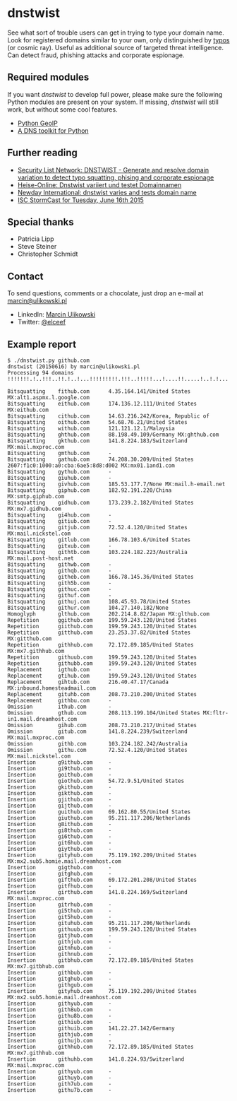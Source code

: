 dnstwist
========
See what sort of trouble users can get in trying to type your domain name. Look for registered domains similar to your own, only distinguished by [typos](https://en.wikipedia.org/wiki/Typosquatting) (or cosmic ray). Useful as additional source of targeted threat intelligence. Can detect fraud, phishing attacks and corporate espionage.

Required modules
----------------
If you want *dnstwist* to develop full power, please make sure the following Python modules are present on your system. If missing, *dnstwist* will still work, but without some cool features.

* [Python GeoIP](https://pypi.python.org/pypi/GeoIP/)
* [A DNS toolkit for Python](http://www.dnspython.org/)

Further reading
---------------
* [Security List Network: DNSTWIST - Generate and resolve domain variation to detect typo squatting, phising and corporate espionage](http://seclist.us/dnstwist-generate-and-resolve-domain-variations-to-detect-typo-squatting-phishing-and-corporate-espionage.html)
* [Heise-Online: Dnstwist variiert und testet Domainnamen](http://www.heise.de/newsticker/meldung/Dnstwist-variiert-und-testet-Domainnamen-2690418.html)
* [Newday International: dnstwist varies and tests domain name](https://www.newday.mk/dnstwist-varies-and-tests-domain-name/)
* [ISC StormCast for Tuesday, June 16th 2015](https://isc.sans.edu/podcastdetail.html?id=4529)

Special thanks
--------------
* Patricia Lipp
* Steve Steiner
* Christopher Schmidt

Contact
-------
To send questions, comments or a chocolate, just drop an e-mail at [marcin@ulikowski.pl](mailto:marcin@ulikowski.pl)

* LinkedIn: [Marcin Ulikowski](https://pl.linkedin.com/in/elceef)
* Twitter: [@elceef](https://twitter.com/elceef)

Example report
--------------
```
$ ./dnstwist.py github.com
dnstwist (20150616) by marcin@ulikowski.pl
Processing 94 domains !!!!!!!.!..!!!..!!.!..!...!!!!!!!!!.!!!..!!!!!...!....!!.....!..!.!...!!....!...!....!..!!....

Bitsquatting    fithub.com      4.35.164.141/United States MX:alt1.aspmx.l.google.com
Bitsquatting    eithub.com      174.136.12.111/United States MX:eithub.com
Bitsquatting    cithub.com      14.63.216.242/Korea, Republic of
Bitsquatting    oithub.com      54.68.76.21/United States
Bitsquatting    withub.com      121.121.12.1/Malaysia
Bitsquatting    ghthub.com      88.198.49.109/Germany MX:ghthub.com
Bitsquatting    gkthub.com      141.8.224.183/Switzerland MX:mail.mxproc.com
Bitsquatting    gmthub.com      -
Bitsquatting    gathub.com      74.208.30.209/United States 2607:f1c0:1000:a0:cba:6ae5:8d8:d002 MX:mx01.1and1.com
Bitsquatting    gythub.com      -
Bitsquatting    giuhub.com      -
Bitsquatting    givhub.com      185.53.177.7/None MX:mail.h-email.net
Bitsquatting    giphub.com      182.92.191.220/China MX:smtp.giphub.com
Bitsquatting    gidhub.com      173.239.2.182/United States MX:mx7.gidhub.com
Bitsquatting    gi4hub.com      -
Bitsquatting    gitiub.com      -
Bitsquatting    gitjub.com      72.52.4.120/United States MX:mail.nickstel.com
Bitsquatting    gitlub.com      166.78.103.6/United States
Bitsquatting    gitxub.com      -
Bitsquatting    githtb.com      103.224.182.223/Australia MX:mail.post-host.net
Bitsquatting    githwb.com      -
Bitsquatting    githqb.com      -
Bitsquatting    githeb.com      166.78.145.36/United States
Bitsquatting    gith5b.com      -
Bitsquatting    githuc.com      -
Bitsquatting    githuf.com      -
Bitsquatting    githuj.com      108.45.93.78/United States
Bitsquatting    githur.com      104.27.140.182/None
Homoglyph       glthub.com      202.214.8.82/Japan MX:glthub.com
Repetition      ggithub.com     199.59.243.120/United States
Repetition      giithub.com     199.59.243.120/United States
Repetition      gitthub.com     23.253.37.82/United States MX:gitthub.com
Repetition      githhub.com     72.172.89.185/United States MX:mx7.githhub.com
Repetition      githuub.com     199.59.243.120/United States
Repetition      githubb.com     199.59.243.120/United States
Replacement     igthub.com      -
Replacement     gtihub.com      199.59.243.120/United States
Replacement     gihtub.com      216.40.47.17/Canada MX:inbound.homesteadmail.com
Replacement     gituhb.com      208.73.210.200/United States
Replacement     githbu.com      -
Omission        ithub.com       -
Omission        gthub.com       208.113.199.104/United States MX:fltr-in1.mail.dreamhost.com
Omission        gihub.com       208.73.210.217/United States
Omission        gitub.com       141.8.224.239/Switzerland MX:mail.mxproc.com
Omission        githb.com       103.224.182.242/Australia
Omission        githu.com       72.52.4.120/United States MX:mail.nickstel.com
Insertion       g9ithub.com     -
Insertion       gi9thub.com     -
Insertion       goithub.com     -
Insertion       giothub.com     54.72.9.51/United States
Insertion       gkithub.com     -
Insertion       gikthub.com     -
Insertion       gjithub.com     -
Insertion       gijthub.com     -
Insertion       guithub.com     69.162.80.55/United States
Insertion       giuthub.com     95.211.117.206/Netherlands
Insertion       g8ithub.com     -
Insertion       gi8thub.com     -
Insertion       gi6thub.com     -
Insertion       git6hub.com     -
Insertion       giythub.com     -
Insertion       gityhub.com     75.119.192.209/United States MX:mx2.sub5.homie.mail.dreamhost.com
Insertion       gigthub.com     -
Insertion       gitghub.com     -
Insertion       gifthub.com     69.172.201.208/United States
Insertion       gitfhub.com     -
Insertion       girthub.com     141.8.224.169/Switzerland MX:mail.mxproc.com
Insertion       gitrhub.com     -
Insertion       gi5thub.com     -
Insertion       git5hub.com     -
Insertion       gituhub.com     95.211.117.206/Netherlands
Insertion       githuub.com     199.59.243.120/United States
Insertion       gitjhub.com     -
Insertion       githjub.com     -
Insertion       gitnhub.com     -
Insertion       githnub.com     -
Insertion       gitbhub.com     72.172.89.185/United States MX:mx7.gitbhub.com
Insertion       githbub.com     -
Insertion       gitghub.com     -
Insertion       githgub.com     -
Insertion       gityhub.com     75.119.192.209/United States MX:mx2.sub5.homie.mail.dreamhost.com
Insertion       githyub.com     -
Insertion       gith8ub.com     -
Insertion       githu8b.com     -
Insertion       githiub.com     -
Insertion       githuib.com     141.22.27.142/Germany
Insertion       githjub.com     -
Insertion       githujb.com     -
Insertion       githhub.com     72.172.89.185/United States MX:mx7.githhub.com
Insertion       githuhb.com     141.8.224.93/Switzerland MX:mail.mxproc.com
Insertion       githyub.com     -
Insertion       githuyb.com     -
Insertion       gith7ub.com     -
Insertion       githu7b.com     -
```
